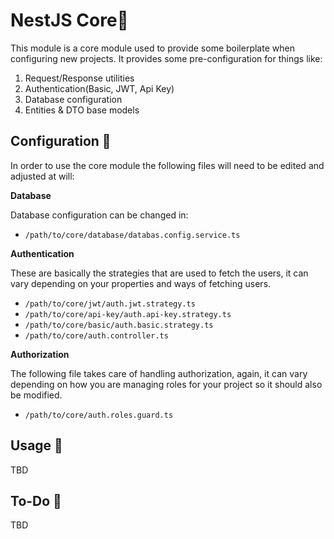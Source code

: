 # NestJS Core💠

This module is a core module used to provide some boilerplate when configuring new projects. It provides some pre-configuration for things like:

1. Request/Response utilities
2. Authentication(Basic, JWT, Api Key)
3. Database configuration
4. Entities & DTO base models

## Configuration 🔧

In order to use the core module the following files will need to be edited and adjusted at will:

**Database**

Database configuration can be changed in:

- `/path/to/core/database/databas.config.service.ts`

**Authentication**

These are basically the strategies that are used to fetch the users, it can vary depending on your properties and ways of fetching users.

- `/path/to/core/jwt/auth.jwt.strategy.ts`
- `/path/to/core/api-key/auth.api-key.strategy.ts`
- `/path/to/core/basic/auth.basic.strategy.ts`
- `/path/to/core/auth.controller.ts`

**Authorization**

The following file takes care of handling authorization, again, it can vary depending on how you are managing roles for your project so it should also be modified.

- `/path/to/core/auth.roles.guard.ts`

## Usage 🥋

TBD

## To-Do 📃

TBD
